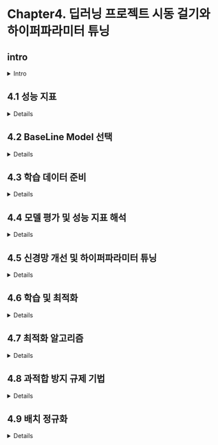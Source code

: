 # Chapter4. 딥러닝 프로젝트 시동 걸기와 하이퍼파라미터 튜닝

## intro
<details>
<summary>Intro</summary>

* 딥러닝 개발은 경험에 의존하는 바가 크다. 

* 고려할 것들에 대한 내용은 아래와 같다.
    - 신경망 구조는 무엇으로
    - 은닉층의 갯수 설정
    - 층의 유닛과 필터의 수
    - 학습률의 설정
    - 활성화 함수 종류
    - 데이터 수집 vs 하이퍼 파라미터 튜닝

</details>

## 4.1 성능 지표 
<details>

* 모델의 평가지표에는 정확도, 재현율, 정밀도, F1-Score등이 존재한다. 
어떤 평가지표가 정답이 아닌 상황에 따라 평가지표를 취사 선택해야 한다.

* Confusion Matrix의 사용 

* F1-Score는 정밀도와 재현율의 조화평균, 서로 Trade-off의 관계 

</details>

## 4.2 BaseLine Model 선택 
<details>

* 베이스 라인 선택시 고려해야할 부분은 다음과 같다.
    - 신경망 유형 선택 (MLP, CNN, RNN ... )
    - 혹시 Object Detection 인가 ?
    - 신경망의 층수, 활성화 함수, 최적화 알고리즘의 선택
    - 드롭아웃, 배치정규화, L2 규제 유형의 모델 규제 선택 

* 전이학습 모델이 무엇을 학습했는지를 알고 있다면 내가 직면한 문제와 유사한 전이학습 모델의 사용을 고려해봄직 하다.

* AlexNet (구조 알아둘 것)
    - 5개의 합성곱층 + 2개의 전결합층 
    - 층의 깊이(필터 수) : 합성곱층 96, 256, 384, 385, 256
    - 필터 크기 : 11, 5, 3, 3
    - 은닉층 : Relu
    - 합성곱 층에서는 MaxPool 적용
    - 전결합층(출력층 이전)의 뉴런은 4096
    - 출력층 뉴런 갯수 1000개, softmax 사용 

* AlexNet, ResNet, Inception의 구조는 익혀둘것 (특히, skip connection)

</details>

## 4.3 학습 데이터 준비 
<details>

* train, valid, test 데이터의 분할에 대한 내용

* 하나의 epoch 마다 loss, acc가 출력 

* 데이터가 100만개 이상이면 valid, test 1만개 분할(데이터가 많다의 기준)

* 주의! 데이터가 같은 분포, 특징을 따르는 가? (ex, 고해상도와 저해상도)

### 4.3.2 전처리 

* 회색조 이미지 변환 
    - 이미지의 채널을 1개로 회색조 변환하면 연산량이 줄어든다. (고려)
    - 이미지 크기를 조절(입력시 동일한 shape)

* 이미지 정규화 
    - 데이터의 입력 특징을 비슷한 분포를 가지도록 하는 것(이미지의 경우 픽셀값)  
    -> 실제로 픽셀의 범위가 다른 이미지가 있으니 꼭 주의할 것 

    - 정규화의 방법
        1. 값을 작게(0~1 사이의 구간으로) 설정
        2. 이미지 픽셀값의 범위를 같은 범위로 동일하게 설정

    - 픽셀 값의 평균과 표준편차, 픽셀값에서 평균을 빼고 표준편차로 나눈다.
    (정규분포를 따르면 평균이 0이다, 데이터가 0으로 수렴하는 느낌)

    - 정규화를 하는 이유는 손실함수의 사용에도 있다.
    ( 정규분포를 하지 않으면 손실함수의 대칭성이 커진다, 원형과 타원의 형태)  
    -> 전역 최소점에 도달하는 속도, 시간의 차이 

* 데이터 증강

</details>

## 4.4 모델 평가 및 성능 지표 해석 
<details>

### 4.4.1 과적합의 징후

* 과적합 확인

* 베이즈 오차율 
    - 이론적으로 모델이 실현 가능한 가장 좋은 성능을 의미

</details>

## 4.5 신경망 개선 및 하이퍼파라미터 튜닝
<details>

하이퍼 파라미터 조정,  데이터 전처리, 데이터 추가 수집의 선택 근거

* 판단 기준
    1. 훈련 데이터의 기존 성능이 납득 가능한 수준인가
    2. train_acc, val_acc의 지표를 시각화하여 확인
    3. 훈련 데이터의 성능이 낮다면 과소적합으로 기존 데이터도 잘 활용하지 못하는 것
        - 데이터 추가 수집 X
        - 하이퍼파라미터 조정
        - 데이터 클렌징, Re EDA
    
* 주요 원인을 파악할 것 
    - 낮은 성능의 원인이 데이터 : 전처리 및 추가 수집
    - 낮은 성능의 원인이 알고리즘 : 하이퍼파라미터 조정 

* 파라미터와 하이퍼파라미터 
    - 파라미터 : 가중치, 편향 : Backpropa를 통해 조정된다. 
    - 하이퍼 파라미터 : 신경망의 학습 대상이 아님.
    (learning rate, batch_size, epochs, num of layer)

### 4.5.3 신경망의 하이퍼파라미터 

* 신경망 구조 
    - 은닉층 수(깊이)
    - 층의 뉴런 갯수
    - 활성화 함수의 종류 

* 학습 및 최적화
    - 학습률, 학습률의 감쇠 유형
    - 미니배치 크기 
    - 최적화 알고리즘의 종류
    - epoch 수 

* 규제 및 과적합 방지
    - L2 규제 
    - Dropout
    - 데이터 증강 

### 4.5.4 신경망 구조 

- 필요한 학습 능력을 확보할 수 있는 신경망의 값을 찾아야함

- 검증 데이터의 오차가 더 이상 개선되지 않을 때까지 은닉층의 뉴런을 추가 

- 활성화 함수는 relu 선에서 정리 가능( swish도 고려 )

</details>

## 4.6 학습 및 최적화
<details>

* 경사하강법은 오차 함수의 값이 최소가 되도록하는 최적의 가중치 찾기 알고리즘 

* 학습률은 어떻게 선택하는가?
    - val_loss가 감소한다면 학습을 계속 진행
    - 학습이 끝나도 val_loss가 계속 감소한다면 학습률이 너무 작아 수렴하지 못한 것
        1. 학습률은 고정, epoch 증가
        2. 학습률 약간 증가 학습 진행 
    - val_loss가 진동한다면 학습률이 큰 것

### 4.6.3 학습률 감쇠 및 적응형 학습 

* 고정된 학습률을 사용하지 않고 학습률을 감쇠시키는 것
    - 학습 진행중에 학습률을 변동 시키는 것     

-> adam, adagrad 선에서 정리 완료

### 4.6.4 미니배치 크기

* 배치 경사 하강법
    - 장점 : 노이즈가 적고, 최소점까지 큰 보폭으로 접근
    - 단점 : 가중치 수정시에 전체 데이터 셋을 사용, 학습 속도 느림, 컴퓨팅 자원 소모량

* 확률적 경사 하강법
    - 대체로 BGD보다 좋은 성능 
    - 단점 : 한번에 데이터 하나만 처리하므로 학습 계산 속도

* 미니 배치 경사 하강법
    - BGD, SGD의 절충안
    - 훈련 데이터 몇개를 미니 배치로 분할하여 사용
    - 계산 속도 향상 및 가중치 수정 시간이 짧다.
    - 1024 이상의 미니배치 사이즈는 잘 사용하지 않는다.

</details>

## 4.7 최적화 알고리즘 
<details>

* 모멘텀을 적용한 경사하강법
    - 잘못된 방향으로의 가중치 이동 방향이 진동하는 것을 완화하는 기법
    - 기존 가중치 수정 방식에 + 속도 

* Adam 
    - Adaptive moment estimation 
    - 경사의 평균을 속도항으로 사용, 속도항이 지수적으로 감쇠된다는 차이
    - 학습 시간이 빠르다   
    -> 그냥 Adam을 사용하자! 체고체고 

* 조기종료 
    - train_loss, val_loss를 잘 보고 과대 적합 이전에 조기 종료 

</details>

## 4.8 과적합 방지 규제 기법
<details>

1. L2 규제화는 가중치를 통해 뉴런의 영향력을 억제  
2. Dropout은 일부 뉴런의 영향력을 완전히 비활성화 


* L2 규제화
    - 오차 함수에 규제화 항을 추가하는 것    
    -> 오차 함수 = 기존 오차 함수 + 규제화 항

    - 오차 함수가 0으로는 감소하지만 0이 되지는 않도록 한다.
    - 가중치가 작아지며 뉴런의 영향력이 감소하게 된다.
    - L2 적용시 과적합 해소가 안된다면 lambda 값을 증가시켜 모델의 복잡도 저하 

* Dropout
    
* 데이터 증강 
    - 모델의 특징 학습 중 대상의 원래 모습에 대한 의존도를 낮춰버린다.

</details>

## 4.9 배치 정규화
<details>

* 이미 추출된 특징을 정규화하여 은닉층에서 정규화의 도움을 받도록 하는 것 

* 공변량 시프트
    ex) 흰색 고양이를 학습했는데 입력으로 검은색 고양이가 들어오는 경우 예측 성능이 낮아질 수 있다.

    이 경우 분포를 조정하여 "고양이"라는 특징을 잡아낼 수 있도록 하는 것으로 이해함.

* 공변량 시프트와 같은 현상에서 배치정규화는 은닉층의 출력 분포의 변화를 억제시켜버림

* 각 층마다 독립적인 학습이 가능해진다.

</details>